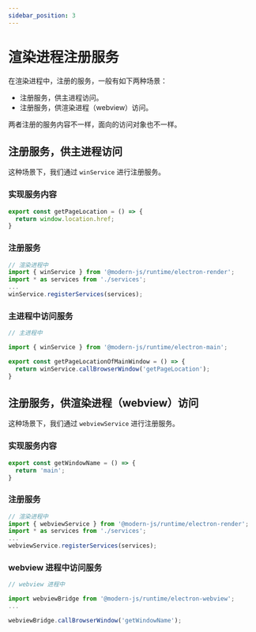```yaml
---
sidebar_position: 3
---
```


# 渲染进程注册服务
在渲染进程中，注册的服务，一般有如下两种场景：
- 注册服务，供主进程访问。
- 注册服务，供渲染进程（webview）访问。

两者注册的服务内容不一样，面向的访问对象也不一样。

## 注册服务，供主进程访问
这种场景下，我们通过 `winService` 进行注册服务。

### 实现服务内容

```ts title='services/index.ts'
export const getPageLocation = () => {
  return window.location.href;
}
```

### 注册服务

```ts title="xx/xx.tsx（渲染进程）"
// 渲染进程中
import { winService } from '@modern-js/runtime/electron-render';
import * as services from './services';
...
winService.registerServices(services);
```

### 主进程中访问服务

```ts title="electron/services/index.ts（主进程）"
// 主进程中

import { winService } from '@modern-js/runtime/electron-main';

export const getPageLocationOfMainWindow = () => {
  return winService.callBrowserWindow('getPageLocation');
}
```

## 注册服务，供渲染进程（webview）访问
这种场景下，我们通过 `webviewService` 进行注册服务。

### 实现服务内容

```ts title='services/index.ts'
export const getWindowName = () => {
  return 'main';
}
```

### 注册服务

```ts title="xx/xx.tsx（渲染进程）"
// 渲染进程中
import { webviewService } from '@modern-js/runtime/electron-render';
import * as services from './services';
...
webviewService.registerServices(services);
```

### webview 进程中访问服务

```ts title="xx/xx.tsx（webview 进程）"
// webview 进程中

import webviewBridge from '@modern-js/runtime/electron-webview';
...

webviewBridge.callBrowserWindow('getWindowName');
```
